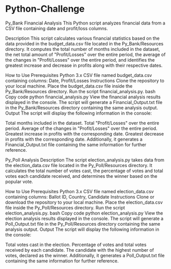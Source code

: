 # Python-Challenge

Py_Bank Financial Analysis
This Python script analyzes financial data from a CSV file containing date and profit/loss columns.

Description
This script calculates various financial statistics based on the data provided in the budget_data.csv file located in the Py_Bank/Resources directory. It computes the total number of months included in the dataset, the net total amount of "Profit/Losses" over the entire period, the average of the changes in "Profit/Losses" over the entire period, and identifies the greatest increase and decrease in profits along with their respective dates.

How to Use
Prerequisites
Python 3.x
CSV file named budget_data.csv containing columns: Date, Profit/Losses
Instructions
Clone the repository to your local machine.
Place the budget_data.csv file inside the Py_Bank/Resources directory.
Run the script financial_analysis.py.
bash
Copy code
python financial_analysis.py
View the financial analysis results displayed in the console.
The script will generate a Financial_Output.txt file in the Py_Bank/Resources directory containing the same analysis output.
Output
The script will display the following information in the console:

Total months included in the dataset.
Total "Profit/Losses" over the entire period.
Average of the changes in "Profit/Losses" over the entire period.
Greatest increase in profits with the corresponding date.
Greatest decrease in profits with the corresponding date.
Additionally, it generates a Financial_Output.txt file containing the same information for further reference.

Py_Poll Analysis
Description
The script election_analysis.py takes data from the election_data.csv file located in the Py_Poll/Resources directory. It calculates the total number of votes cast, the percentage of votes and total votes each candidate received, and determines the winner based on the popular vote.

How to Use
Prerequisites
Python 3.x
CSV file named election_data.csv containing columns: Ballot ID, Country, Candidate
Instructions
Clone or download the repository to your local machine.
Place the election_data.csv file inside the Py_Poll/Resources directory.
Run the script election_analysis.py.
bash
Copy code
python election_analysis.py
View the election analysis results displayed in the console.
The script will generate a Poll_Output.txt file in the Py_Poll/Resources directory containing the same analysis output.
Output
The script will display the following information in the console:

Total votes cast in the election.
Percentage of votes and total votes received by each candidate.
The candidate with the highest number of votes, declared as the winner.
Additionally, it generates a Poll_Output.txt file containing the same information for further reference.
